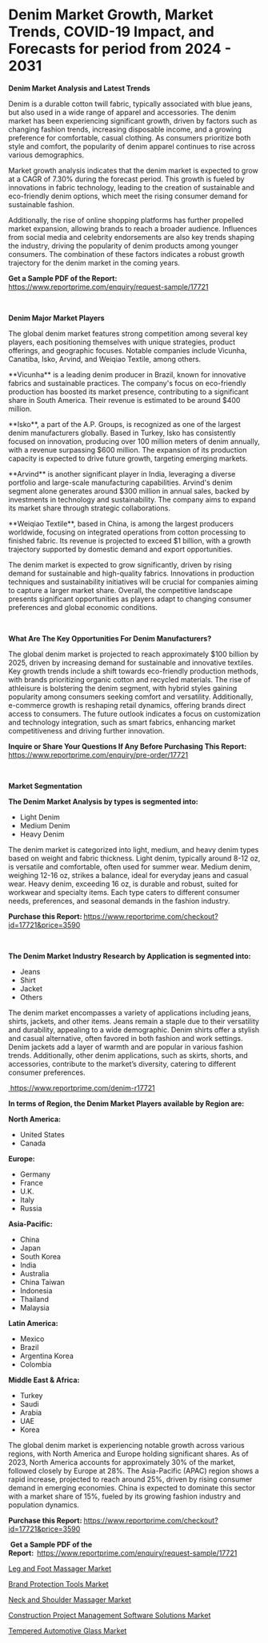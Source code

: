<p><h1>Denim Market Growth, Market Trends, COVID-19 Impact, and Forecasts for period from 2024 - 2031</h1></p><p><strong>Denim Market Analysis and Latest Trends</strong></p>
<p><p>Denim is a durable cotton twill fabric, typically associated with blue jeans, but also used in a wide range of apparel and accessories. The denim market has been experiencing significant growth, driven by factors such as changing fashion trends, increasing disposable income, and a growing preference for comfortable, casual clothing. As consumers prioritize both style and comfort, the popularity of denim apparel continues to rise across various demographics.</p><p>Market growth analysis indicates that the denim market is expected to grow at a CAGR of 7.30% during the forecast period. This growth is fueled by innovations in fabric technology, leading to the creation of sustainable and eco-friendly denim options, which meet the rising consumer demand for sustainable fashion. </p><p>Additionally, the rise of online shopping platforms has further propelled market expansion, allowing brands to reach a broader audience. Influences from social media and celebrity endorsements are also key trends shaping the industry, driving the popularity of denim products among younger consumers. The combination of these factors indicates a robust growth trajectory for the denim market in the coming years.</p></p>
<p><strong>Get a Sample PDF of the Report:&nbsp;</strong> <a href="https://www.reportprime.com/enquiry/request-sample/17721?utm_campaign=39&utm_medium=2&utm_source=Github&utm_content=ia&utm_term=20112024&utm_id=denim">https://www.reportprime.com/enquiry/request-sample/17721</a></p>
<p>&nbsp;</p>
<p><strong>Denim Major Market Players</strong></p>
<p><p>The global denim market features strong competition among several key players, each positioning themselves with unique strategies, product offerings, and geographic focuses. Notable companies include Vicunha, Canatiba, Isko, Arvind, and Weiqiao Textile, among others.</p><p>**Vicunha** is a leading denim producer in Brazil, known for innovative fabrics and sustainable practices. The company's focus on eco-friendly production has boosted its market presence, contributing to a significant share in South America. Their revenue is estimated to be around $400 million.</p><p>**Isko**, a part of the A.P. Groups, is recognized as one of the largest denim manufacturers globally. Based in Turkey, Isko has consistently focused on innovation, producing over 100 million meters of denim annually, with a revenue surpassing $600 million. The expansion of its production capacity is expected to drive future growth, targeting emerging markets.</p><p>**Arvind** is another significant player in India, leveraging a diverse portfolio and large-scale manufacturing capabilities. Arvind's denim segment alone generates around $300 million in annual sales, backed by investments in technology and sustainability. The company aims to expand its market share through strategic collaborations.</p><p>**Weiqiao Textile**, based in China, is among the largest producers worldwide, focusing on integrated operations from cotton processing to finished fabric. Its revenue is projected to exceed $1 billion, with a growth trajectory supported by domestic demand and export opportunities.</p><p>The denim market is expected to grow significantly, driven by rising demand for sustainable and high-quality fabrics. Innovations in production techniques and sustainability initiatives will be crucial for companies aiming to capture a larger market share. Overall, the competitive landscape presents significant opportunities as players adapt to changing consumer preferences and global economic conditions.</p></p>
<p>&nbsp;</p>
<p><strong>What Are The Key Opportunities For Denim Manufacturers?</strong></p>
<p><p>The global denim market is projected to reach approximately $100 billion by 2025, driven by increasing demand for sustainable and innovative textiles. Key growth trends include a shift towards eco-friendly production methods, with brands prioritizing organic cotton and recycled materials. The rise of athleisure is bolstering the denim segment, with hybrid styles gaining popularity among consumers seeking comfort and versatility. Additionally, e-commerce growth is reshaping retail dynamics, offering brands direct access to consumers. The future outlook indicates a focus on customization and technology integration, such as smart fabrics, enhancing market competitiveness and driving further innovation.</p></p>
<p><strong>Inquire or Share Your Questions If Any Before Purchasing This Report:</strong> <a href="https://www.reportprime.com/enquiry/pre-order/17721?utm_campaign=39&utm_medium=2&utm_source=Github&utm_content=ia&utm_term=20112024&utm_id=denim">https://www.reportprime.com/enquiry/pre-order/17721</a></p>
<p>&nbsp;</p>
<p><strong>Market Segmentation</strong></p>
<p><strong>The Denim Market Analysis by types is segmented into:</strong></p>
<p><ul><li>Light Denim</li><li>Medium Denim</li><li>Heavy Denim</li></ul></p>
<p><p>The denim market is categorized into light, medium, and heavy denim types based on weight and fabric thickness. Light denim, typically around 8-12 oz, is versatile and comfortable, often used for summer wear. Medium denim, weighing 12-16 oz, strikes a balance, ideal for everyday jeans and casual wear. Heavy denim, exceeding 16 oz, is durable and robust, suited for workwear and specialty items. Each type caters to different consumer needs, preferences, and seasonal demands in the fashion industry.</p></p>
<p><strong>Purchase this Report:&nbsp;</strong><a href="https://www.reportprime.com/checkout?id=17721&price=3590&utm_campaign=39&utm_medium=2&utm_source=Github&utm_content=ia&utm_term=20112024&utm_id=denim">https://www.reportprime.com/checkout?id=17721&price=3590</a></p>
<p>&nbsp;</p>
<p><strong>The Denim Market Industry Research by Application is segmented into:</strong></p>
<p><ul><li>Jeans</li><li>Shirt</li><li>Jacket</li><li>Others</li></ul></p>
<p><p>The denim market encompasses a variety of applications including jeans, shirts, jackets, and other items. Jeans remain a staple due to their versatility and durability, appealing to a wide demographic. Denim shirts offer a stylish and casual alternative, often favored in both fashion and work settings. Denim jackets add a layer of warmth and are popular in various fashion trends. Additionally, other denim applications, such as skirts, shorts, and accessories, contribute to the market’s diversity, catering to different consumer preferences.</p></p>
<p><a href="https://www.reportprime.com/denim-r17721?utm_campaign=39&utm_medium=2&utm_source=Github&utm_content=ia&utm_term=20112024&utm_id=denim">&nbsp;https://www.reportprime.com/denim-r17721</a></p>
<p><strong>In terms of Region, the Denim Market Players available by Region are:</strong></p>
<p>
    <p> <strong> North America: </strong>
        <ul>
            <li>United States</li>
            <li>Canada</li>
        </ul>
        </p> 
    <p> <strong> Europe: </strong>
        <ul>
            <li>Germany</li>
            <li>France</li>
            <li>U.K.</li>
            <li>Italy</li>
            <li>Russia</li>
        </ul>
        </p> 
    <p> <strong> Asia-Pacific: </strong>
        <ul>
            <li>China</li>
            <li>Japan</li>
            <li>South Korea</li>
            <li>India</li>
            <li>Australia</li>
            <li>China Taiwan</li>
            <li>Indonesia</li>
            <li>Thailand</li>
            <li>Malaysia</li>
        </ul>
        </p> 
    <p> <strong> Latin America: </strong>
        <ul>
            <li>Mexico</li>
            <li>Brazil</li>
            <li>Argentina Korea</li>
            <li>Colombia</li>
        </ul>
        </p> 
    <p> <strong> Middle East & Africa: </strong>
        <ul>
            <li>Turkey</li>
            <li>Saudi</li>
            <li>Arabia</li>
            <li>UAE</li>
            <li>Korea</li>
        </ul>
    </p>
    </p>
<p><p>The global denim market is experiencing notable growth across various regions, with North America and Europe holding significant shares. As of 2023, North America accounts for approximately 30% of the market, followed closely by Europe at 28%. The Asia-Pacific (APAC) region shows a rapid increase, projected to reach around 25%, driven by rising consumer demand in emerging economies. China is expected to dominate this sector with a market share of 15%, fueled by its growing fashion industry and population dynamics.</p></p>
<p><strong>Purchase this Report: </strong><a href="https://www.reportprime.com/checkout?id=17721&price=3590&utm_campaign=39&utm_medium=2&utm_source=Github&utm_content=ia&utm_term=20112024&utm_id=denim">https://www.reportprime.com/checkout?id=17721&price=3590</a></p>
<p>&nbsp;<strong>Get a Sample PDF of the Report:&nbsp;&nbsp;</strong><a href="https://www.reportprime.com/enquiry/request-sample/17721?utm_campaign=39&utm_medium=2&utm_source=Github&utm_content=ia&utm_term=20112024&utm_id=denim">https://www.reportprime.com/enquiry/request-sample/17721</a></p>
<p><strong></strong></p>
<p><p><a href="https://www.linkedin.com/pulse/leg-foot-massager-market-industry-landscape-growth-trajectories-d5hke?utm_campaign=39&utm_medium=2&utm_source=Github&utm_content=ia&utm_term=20112024&utm_id=denim">Leg and Foot Massager Market</a></p><p><a href="https://issuu.com/reportprime-2/docs/brand-protection-tools-market-size-_01cabd8973d009?utm_campaign=39&utm_medium=2&utm_source=Github&utm_content=ia&utm_term=20112024&utm_id=denim">Brand Protection Tools Market</a></p><p><a href="https://www.linkedin.com/pulse/neck-shoulder-massager-market-trends-insights-type-application-llvee?utm_campaign=39&utm_medium=2&utm_source=Github&utm_content=ia&utm_term=20112024&utm_id=denim">Neck and Shoulder Massager Market</a></p><p><a href="https://issuu.com/reportprime-2/docs/construction-project-management-sof_de7d04bfcbde53?utm_campaign=39&utm_medium=2&utm_source=Github&utm_content=ia&utm_term=20112024&utm_id=denim">Construction Project Management Software Solutions Market</a></p><p><a href="https://www.linkedin.com/pulse/strategic-forecast-tempered-automotive-glass-market-growth-trends-alv2f?utm_campaign=39&utm_medium=2&utm_source=Github&utm_content=ia&utm_term=20112024&utm_id=denim">Tempered Automotive Glass Market</a></p></p>
